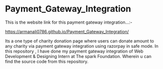 # Payment_Gateway_Integration
This is the website link for this payment gateway integration...:-

https://armanali0786.github.io/Payment_Gateway_Integration/

Its a one type of charity donation page where users can donate amount to any charity via payment gateway integration using razorpay in safe mode.
In this repository , I have done my payment gateway integration of Web Development & Designing Intern at The spark Foundation. Wherein u can find the source code from this repository.

